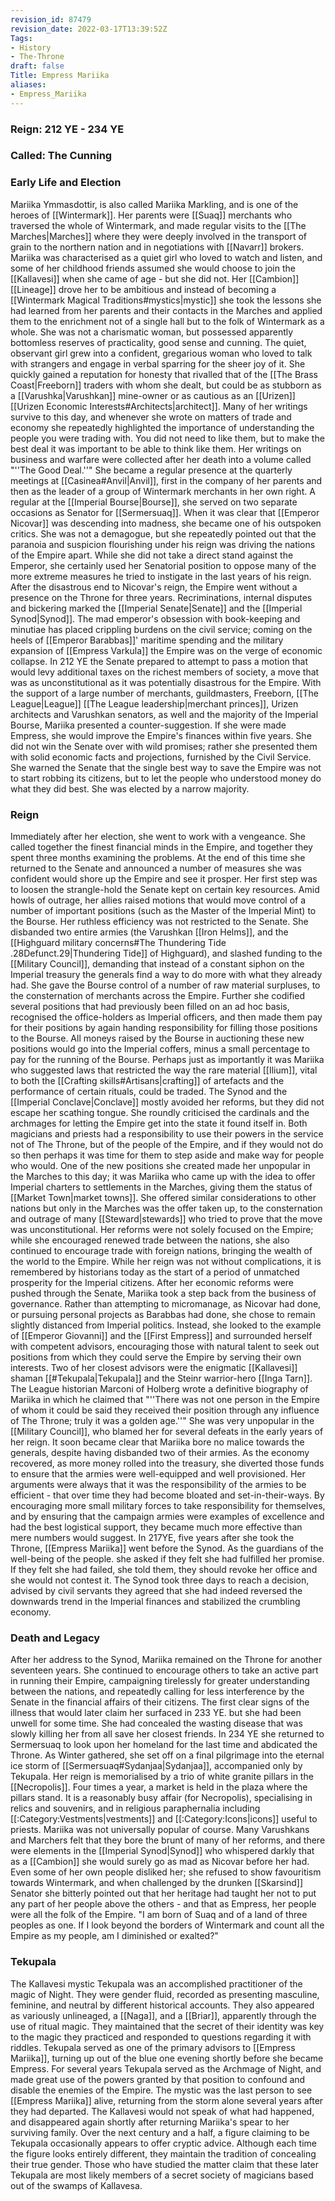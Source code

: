 ```yaml
---
revision_id: 87479
revision_date: 2022-03-17T13:39:52Z
Tags:
- History
- The-Throne
draft: false
Title: Empress Mariika
aliases:
- Empress_Mariika
---
```

### Reign: 212 YE - 234 YE
### Called: The Cunning
### Early Life and Election
Mariika Ymmasdottir, is also called Mariika Markling, and is one of the heroes of [[Wintermark]]. Her parents were [[Suaq]] merchants who traversed the whole of Wintermark, and made regular visits to the [[The Marches|Marches]] where they were deeply involved in the transport of grain to the northern nation and in negotiations with [[Navarr]] brokers. Mariika was characterised as a quiet girl who loved to watch and listen, and some of her childhood friends assumed she would choose to join the [[Kallavesi]] when she came of age - but she did not. Her [[Cambion]] [[Lineage]] drove her to be ambitious and instead of becoming a [[Wintermark Magical Traditions#mystics|mystic]] she took the lessons she had learned from her parents and their contacts in the Marches and applied them to the enrichment not of a single hall but to the folk of Wintermark as a whole. 
She was not a charismatic woman, but possessed apparently bottomless reserves of practicality, good sense and cunning. The quiet, observant girl grew into a confident, gregarious woman who loved to talk with strangers and engage in verbal sparring for the sheer joy of it.  She quickly gained a reputation for honesty that rivalled that of the [[The Brass Coast|Freeborn]] traders with whom she dealt, but could be as stubborn as a [[Varushka|Varushkan]] mine-owner or as cautious as an [[Urizen]] [[Urizen Economic Interests#Architects|architect]]. Many of her writings survive to this day, and whenever she wrote on matters of trade and economy she repeatedly highlighted the importance of understanding the people you were trading with. You did not need to like them, but to make the best deal it was important to be able to think like them. Her writings on business and warfare were collected after her death into a volume called "''The Good Deal.''"
She became a regular presence at the quarterly meetings at [[Casinea#Anvil|Anvil]], first in the company of her parents and then as the leader of a group of Wintermark merchants in her own right. A regular at the [[Imperial Bourse|Bourse]], she served on two separate occasions as Senator for [[Sermersuaq]]. When it was clear that [[Emperor Nicovar]] was descending into madness, she became one of his outspoken critics. She was not a demagogue, but she repeatedly pointed out that the paranoia and suspicion flourishing under his reign was driving the nations of the Empire apart. While she did not take a direct stand against the Emperor, she certainly used her Senatorial position to oppose many of the more extreme measures he tried to instigate in the last years of his reign.
After the disastrous end to Nicovar's reign, the Empire went without a presence on the Throne for three years. Recriminations, internal disputes and bickering marked the [[Imperial Senate|Senate]] and the [[Imperial Synod|Synod]]. The mad emperor's obsession with book-keeping and minutiae has placed crippling burdens on the civil service; coming on the heels of [[Emperor Barabbas]]' maritime spending and the military expansion of [[Empress Varkula]] the Empire was on the verge of economic collapse. In 212 YE the Senate prepared to attempt to pass a motion that would levy additional taxes on the richest members of society, a move that was as unconstitutional as it was potentially disastrous for the Empire.
With the support of a large number of merchants, guildmasters, Freeborn, [[The League|League]] [[The League leadership|merchant princes]], Urizen architects and Varushkan senators, as well and the majority of the Imperial Bourse, Mariika presented a counter-suggestion. If she were made Empress, she would improve the Empire's finances within five years. She did not win the Senate over with wild promises; rather she presented them with solid economic facts and projections, furnished by the Civil Service. She warned the Senate that the single best way to save the Empire was not to start robbing its citizens, but to let the people who understood money do what they did best. She was elected by a narrow majority.
### Reign
Immediately after her election, she went to work with a vengeance. She called together the finest financial minds in the Empire, and together they spent three months examining the problems. At the end of this time she returned to the Senate and announced a number of measures she was confident would shore up the Empire and see it prosper.
Her first step was to loosen the strangle-hold the Senate kept on certain key resources. Amid howls of outrage, her allies raised motions that would move control of a number of important positions (such as the Master of the Imperial Mint) to the Bourse. 
Her ruthless efficiency was not restricted to the Senate. She disbanded two entire armies (the Varushkan [[Iron Helms]], and the [[Highguard military concerns#The Thundering Tide .28Defunct.29|Thundering Tide]] of Highguard), and slashed funding to the [[Military Council]], demanding that instead of a constant siphon on the Imperial treasury the generals find a way to do more with what they already had. She gave the Bourse control of a number of raw material surpluses, to the consternation of merchants across the Empire. Further she codified several positions that had previously been filled on an ad hoc basis, recognised the office-holders as Imperial officers, and then made them pay for their positions by again handing responsibility for filling those positions to the Bourse. All moneys raised by the Bourse in auctioning these new positions would go into the Imperial coffers, minus a small percentage to pay for the running of the Bourse. Perhaps just as importantly it was Mariika who suggested laws that restricted the way the rare material [[Ilium]], vital to both the [[Crafting skills#Artisans|crafting]] of artefacts and the performance of certain rituals, could be traded.
The Synod and the [[Imperial Conclave|Conclave]] mostly avoided her reforms, but they did not escape her scathing tongue. She roundly criticised the cardinals and the archmages for letting the Empire get into the state it found itself in. Both magicians and priests had a responsibility to use their powers in the service not of The Throne, but of the people of the Empire, and if they would not do so then perhaps it was time for them to step aside and make way for people who would.
One of the new positions she created made her unpopular in the Marches to this day; it was Mariika who came up with the idea to offer Imperial charters to settlements in the Marches, giving them the status of [[Market Town|market towns]]. She offered similar considerations to other nations but only in the Marches was the offer taken up, to the consternation and outrage of many [[Steward|stewards]] who tried to prove that the move was unconstitutional.
Her reforms were not solely focused on the Empire; while she encouraged renewed trade between the nations, she also continued to encourage trade with foreign nations, bringing the wealth of the world to the Empire. While her reign was not without complications, it is remembered by historians today as the start of a period of unmatched prosperity for the Imperial citizens.
After her economic reforms were pushed through the Senate, Mariika took a step back from the business of governance. Rather than attempting to micromanage, as Nicovar had done, or pursuing personal projects as Barabbas had done, she chose to remain slightly distanced from Imperial politics. Instead, she looked to the example of [[Emperor Giovanni]] and the [[First Empress]] and surrounded herself with competent advisors, encouraging those with natural talent to seek out positions from which they could serve the Empire by serving their own interests. Two of her closest advisors were the enigmatic [[Kallavesi]] shaman [[#Tekupala|Tekupala]] and the Steinr warrior-hero [[Inga Tarn]]. The League historian Marconi of Holberg wrote a definitive biography of Mariika in which he claimed that "''There was not one person in the Empire of whom it could be said they received their position through any influence of The Throne; truly it was a golden age.''"
She was very unpopular in the [[Military Council]], who blamed her for several defeats in the early years of her reign. It soon became clear that Mariika bore no malice towards the generals, despite having disbanded two of their armies. As the economy recovered, as more money rolled into the treasury, she diverted those funds to ensure that the armies were well-equipped and well provisioned. Her arguments were always that it was the responsibility of the armies to be efficient - that over time they had become bloated and set-in-their-ways. By encouraging more small military forces to take responsibility for themselves, and by ensuring that the campaign armies were examples of excellence and had the best logistical support, they became much more effective than mere numbers would suggest.
In 217YE, five years after she took the Throne, [[Empress Mariika]] went before the Synod. As the guardians of the well-being of the people. she asked if they felt she had fulfilled her promise. If they felt she had failed, she told them, they should revoke her office and she would not contest it. The Synod took three days to reach a decision, advised by civil servants they agreed that she had indeed reversed the downwards trend in the Imperial finances and stabilized the crumbling economy.
### Death and Legacy
After her address to the Synod, Mariika remained on the Throne for another seventeen years. She continued to encourage others to take an active part in running their Empire, campaigning tirelessly for greater understanding between the nations, and repeatedly calling for less interference by the Senate in the financial affairs of their citizens.
The first clear signs of the illness that would later claim her surfaced in 233 YE. but she had been unwell for some time. She had concealed the wasting disease that was slowly killing her from all save her closest friends. In 234 YE she returned to Sermersuaq to look upon her homeland for the last time and abdicated the Throne. As Winter gathered, she set off on a final pilgrimage into the eternal ice storm of [[Sermersuaq#Sydanjaa|Sydanjaa]], accompanied only by Tekupala. Her reign is memorialised by a trio of white granite pillars in the [[Necropolis]]. Four times a year, a market is held in the plaza where the pillars stand. It is a reasonably busy affair (for Necropolis), specialising in relics and souvenirs, and in religious paraphernalia including [[:Category:Vestments|vestments]] and [[:Category:Icons|icons]] useful to priests.
Mariika was not universally popular of course. Many Varushkans and Marchers felt that they bore the brunt of many of her reforms, and there were elements in the [[Imperial Synod|Synod]] who whispered darkly that as a [[Cambion]] she would surely go as mad as Nicovar before her had. Even some of her own people disliked her; she refused to show favouritism towards Wintermark, and when challenged by the drunken [[Skarsind]] Senator she bitterly pointed out that her heritage had taught her not to put any part of her people above the others - and that as Empress, her people were all the folk of the Empire.
"I am born of Suaq and of a land of three peoples as one. If I look beyond the borders of Wintermark and count all the Empire as my people, am I diminished or exalted?"
### Tekupala
The Kallavesi mystic Tekupala was an accomplished practitioner of the magic of Night. They were gender fluid, recorded as presenting masculine, feminine, and neutral by different historical accounts. They also appeared as variously unlineaged, a [[Naga]], and a [[Briar]], apparently through the use of ritual magic. They maintained that the secret of their identity was key to the magic they practiced and responded to questions regarding it with riddles.
Tekupala served as one of the primary advisors to [[Empress Mariika]], turning up out of the blue one evening shortly before she became Empress. For several years Tekupala served as the Archmage of Night, and made great use of the powers granted by that position to confound and disable the enemies of the Empire. 
The mystic was the last person to see [[Empress Mariika]] alive, returning from the storm alone several years after they had departed. The Kallavesi would not speak of what had happened, and disappeared again shortly after returning Mariika's spear to her surviving family. Over the next century and a half, a figure claiming to be Tekupala occasionally appears to offer cryptic advice. Although each time the figure looks entirely different, they maintain the tradition of concealing their true gender. Those who have studied the matter claim that these later Tekupala are most likely members of a secret society of magicians based out of the swamps of Kallavesa.